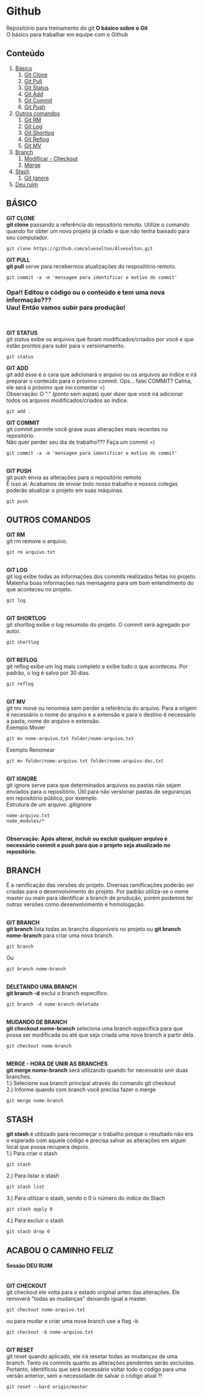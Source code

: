 # Github
Repositório para treinamento do git
<b>O básico sobre o Git</b><br />O básico para trabalhar em equipe com o Github<br />


## Conteúdo<a name="indice"></a>
1. [Básico](#basico)
    1. [Git Clone](#clone)
    2. [Git Pull](#pull)
    3. [Git Status](#status)
    4. [Git Add](#add)    
    5. [Git Commit](#commit)    
    6. [Git Push](#push)        
2. [Outros comandos](#outros)
    1. [Git RM](#rm)
    2. [Git Log](#log)
    3. [Git Shortlog](#shortlog)
    4. [Git Reflog](#reflog)    
    5. [Git MV](#mv)    
3. [Branch](#branch)
    1. [Modificar - Checkout](#modificarbranch)
    2. [Merge](#merge)    
4. [Stash](#stash)
    1. [Git Ignore](#ignore)
5. [Deu ruim](#caminhofeliz)


## BÁSICO <a name="basico"></a>
<a name="clone"></a>
<b>GIT CLONE</b><br/>
<b>git clone</b> passando a referência do repositório remoto. Utilize o comando quando for obter um novo projeto já criado e que não tenha baixado para seu computador. <br />
``` 
git clone https://github.com/alveselton/Alveselton.git
```

<a name="pull"></a>
<b>GIT PULL</b><br/>
<b>git pull</b> serve para recebermos atualizações do respositório remoto.<br />
``` 
git commit -a -m 'mensagem para identificar o motivo do commit'
```

<h3>Opa!! Editou o código ou o conteúdo e tem uma nova informação???<br />Uau! Então vamos subir para produção!</h3><br />

<a name="status"></a>
<b>GIT STATUS</b><br/>
git status exibe os arquivos que foram modificados/criados por você e que estão prontos para subir para o versionamento.<br />
``` 
git status 
```

<a name="add"></a>
<b>GIT ADD</b><br/>
git add esse é o cara que adicionará o arquivo ou os arquivos ao índice e irá preparar o conteúdo para o próximo commit.
Ops... falei COMMIT? Calma, ele será o próximo que irei comentar =)<br />
Observação: O "." (ponto sem aspas) quer dizer que você irá adicionar todos os arquvos modificados/criados ao índice.<br/>

``` 
git add . 
```

<a name="commit"></a>
<b>GIT COMMIT</b><br/>
git commit permite você grave suas alterações mais recentes no repositório.<br />Não quer perder seu dia de trabalho??? Faça um commit =)<br />
``` 
git commit -a -m 'mensagem para identificar o motivo do commit'
```

<a name="push"></a>
<br /><b>GIT PUSH</b><br/>
git push envia as alterações para o repositório remoto<br />É isso ai. Acabamos de enviar todo nosso trabalho e nossos colegas poderão atualizar o projeto em suas máquinas.
``` 
git push
```

## OUTROS COMANDOS <a name="outros"></a>
<a name="rm"></a>
<b>GIT RM</b><br/>
git rm remove o arquivo.

``` 
git rm arquivo.txt
```

<a name="log"></a>
<br /><b>GIT LOG</b><br/>
git log exibe todas as informações dos commits realizados feitas no projeto. Matenha boas informações nas mensagens para um bom entendimento do que aconteceu no projeto.

``` 
git log
```

<a name="shortlog"></a>
<br /><b>GIT SHORTLOG</b><br/>
git shortlog exibe o log resumido do projeto. O commit será agregado por autor.

``` 
git shortlog
```

<a name="reflog"></a>
<br /><b>GIT REFLOG</b><br/>
git reflog exibe um log mais completo e exibe tudo o que aconteceu. Por padrão, o log é salvo por 30 dias.

``` 
git reflog
```

<a name="mv"></a>
<br /><b>GIT MV</b><br/>
git mv move ou renomeia sem perder a referência do arquivo. Para a origem é necessário o nome do arquivo e a extensão e para o destino é necessário a pasta, nome do arquivo e extensão.
<br />
Exemplo Mover

``` 
git mv nome-arquivo.txt folder/nome-arquivo.txt
```

Exemplo Renomear
``` 
git mv folder/nome-arquivo.txt folder/nome-arquivo-doc.txt
```

<a name="ignore"></a>
<br /><b>GIT IGNORE</b><br/>
git ignore serve para que determinados arquivos ou pastas não sejam enviados para o repositório. Útil para não versionar pastas de seguranças em repositório público, por exemplo.<br />
Estrutura de um arquivo .gitignore

``` 
nome-arquivo.txt
node_modules/*
```

<br /><b>Observação: Após alterar, incluir ou excluir qualquer arquivo é necessário commit e push para que o projeto seja atualizado no repositório.</b>


## BRANCH <a name="branch"></a>
<p>É a ramificação das versões do projeto. Diversas ramificações poderão ser criadas para o desenvolvimento do projeto. Por padrão utiliza-se o nome master ou main para identificar a branch de produção, porém podemos ter outras versões como desenvolvimento e homologação.</p>

<br /><b>GIT BRANCH</b><br/>
<b>git branch</b> lista todas as branchs disponíveis no projeto ou <b>git branch nome-branch</b> para criar uma nova branch.

``` 
git branch
```

Ou <br />


``` 
git branch nome-branch
```

<a name="deletarbranch"></a>
<br /><b>DELETANDO UMA BRANCH</b><br/>
<b>git branch -d</b> exclui o branch específico.

``` 
git branch -d nome-branch-deletada
```

<a name="modificarbranch"></a>
<br /><b>MUDANDO DE BRANCH</b><br/>
<b>git checkout nome-branch</b> seleciona uma branch específica para que possa ser modificada ou até que seja criada uma nova branch a partir dela.

``` 
git checkout nome-branch
```

<a name="merge"></a>
<br /><b>MERGE - HORA DE UNIR AS BRANCHES</b><br/>
<b>git merge nome-branch</b> será utilizando quando for necessário unir duas branches.<br />
1.) Selecione sua branch principal através do comando git checkout<br />
2.) Informe quando com branch você precisa fazer o merge 
``` 
git merge nome-branch
```

## STASH <a name="stash"></a>
<b>git stash</b> é utilizado para recomeçar o trabalho porque o resultado não era o esperado com aquele código e precisa salvar as alterações em algum local que possa recupera depois.<br />
1.) Para criar o stash
``` 
git stash
```

2.) Para listar o stash
``` 
git stash list
```

3.) Para utilizar o stash, sendo o 0 o número do indice do Stach
``` 
git stash apply 0 
```

4.) Para excluir o stash
``` 
git stash drop 0 
```

## ACABOU O CAMINHO FELIZ<a name="caminhofeliz"></a>
<h4>Sessão DEU RUIM</h4>

<br /><b>GIT CHECKOUT</b><br/>
git checkout ele volta para o estado original antes das alterações. Ele removerá "todas as mudanças" deixando igual a master.

``` 
git checkout nome-arquivo.txt
```

ou para mudar e criar uma nova branch use a flag -b<br />

``` 
git checkout -b nome-arquivo.txt
```

<br /><b>GIT RESET</b><br/>
git reset quando aplicado, ele irá resetar todas as mudanças de uma branch. Tanto os commits quanto as alterações pendentes serão excluídas. <br />
Portanto, identificou que será necessário voltar todo o código para uma versão anterior, sem a necessidade de salvar o código atual ?! 

``` 
git reset --hard origin/master
```
